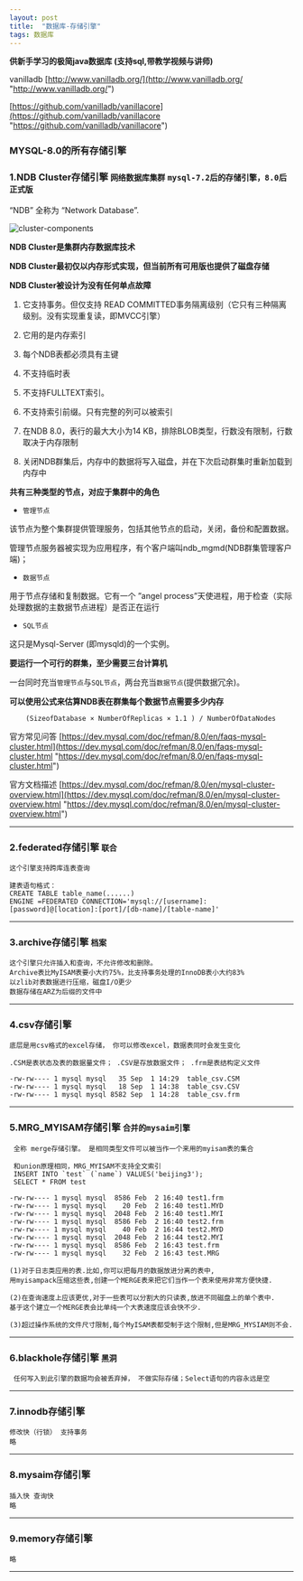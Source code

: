 ```yaml
---
layout: post
title:  "数据库-存储引擎"
tags: 数据库
---
```


**供新手学习的极简java数据库 (支持sql,带教学视频与讲师)** 

vanilladb [http://www.vanilladb.org/](http://www.vanilladb.org/ "http://www.vanilladb.org/")

[https://github.com/vanilladb/vanillacore](https://github.com/vanilladb/vanillacore "https://github.com/vanilladb/vanillacore")



### MYSQL-8.0的所有存储引擎


### 1.NDB Cluster存储引擎 `网络数据库集群` `mysql-7.2后的存储引擎，8.0后正式版`

“NDB” 全称为 “Network Database”.

![cluster-components](../../../images/postimg/cluster-components-1.png)

**NDB Cluster是集群内存数据库技术**

**NDB Cluster最初仅以内存形式实现，但当前所有可用版也提供了磁盘存储**

**NDB Cluster被设计为没有任何单点故障**

1. 它支持事务。但仅支持 READ COMMITTED事务隔离级别（它只有三种隔离级别。没有实现重复读，即MVCC引擎）

2. 它用的是内存索引

3. 每个NDB表都必须具有主键

4. 不支持临时表

5. 不支持FULLTEXT索引。

6. 不支持索引前缀。只有完整的列可以被索引

7. 在NDB 8.0，表行的最大大小为14 KB，排除BLOB类型，行数没有限制，行数取决于内存限制

8. 关闭NDB群集后，内存中的数据将写入磁盘，并在下次启动群集时重新加载到内存中

**共有三种类型的节点，对应于集群中的角色**

- `管理节点`

该节点为整个集群提供管理服务，包括其他节点的启动，关闭，备份和配置数据。
            
管理节点服务器被实现为应用程序，有个客户端叫ndb_mgmd(NDB群集管理客户端)；
            
- `数据节点`

用于节点存储和复制数据。它有一个 ”angel process”天使进程，用于检查（实际处理数据的主数据节点进程）是否正在运行

- `SQL节点`

这只是Mysql-Server (即mysqld)的一个实例。


**要运行一个可行的群集，至少需要三台计算机**

一台同时充当`管理节点`与`SQL节点`，两台充当`数据节点`(提供数据冗余)。

**可以使用公式来估算NDB表在群集每个数据节点需要多少内存**

        (SizeofDatabase × NumberOfReplicas × 1.1 ) / NumberOfDataNodes
    
官方常见问答
[https://dev.mysql.com/doc/refman/8.0/en/faqs-mysql-cluster.html](https://dev.mysql.com/doc/refman/8.0/en/faqs-mysql-cluster.html "https://dev.mysql.com/doc/refman/8.0/en/faqs-mysql-cluster.html")

官方文档描述
[https://dev.mysql.com/doc/refman/8.0/en/mysql-cluster-overview.html](https://dev.mysql.com/doc/refman/8.0/en/mysql-cluster-overview.html "https://dev.mysql.com/doc/refman/8.0/en/mysql-cluster-overview.html")


 ---
 
### 2.federated存储引擎 `联合`

    
    这个引擎支持跨库连表查询
    
    建表语句格式：
    CREATE TABLE table_name(......) 
    ENGINE =FEDERATED CONNECTION='mysql://[username]:[password]@[location]:[port]/[db-name]/[table-name]'
 
 ---
   
### 3.archive存储引擎 `档案`

    
    这个引擎只允许插入和查询，不允许修改和删除。
    Archive表比MyISAM表要小大约75%，比支持事务处理的InnoDB表小大约83%
    以zlib对表数据进行压缩，磁盘I/O更少
    数据存储在ARZ为后缀的文件中
 
 ---
   
### 4.csv存储引擎


    底层是用csv格式的excel存储， 你可以修改excel，数据表同时会发生变化
    
    .CSM是表状态及表的数据量文件； .CSV是存放数据文件； .frm是表结构定义文件

    -rw-rw---- 1 mysql mysql   35 Sep  1 14:29  table_csv.CSM  
    -rw-rw---- 1 mysql mysql   18 Sep  1 14:38  table_csv.CSV  
    -rw-rw---- 1 mysql mysql 8582 Sep  1 14:28  table_csv.frm

 ---

### 5.MRG_MYISAM存储引擎 `合并的mysaim引擎`
    
     
     全称 merge存储引擎。 是相同类型文件可以被当作一个来用的myisam表的集合
    
     和union原理相同，MRG_MYISAM不支持全文索引
     INSERT INTO `test` (`name`) VALUES('beijing3'); 
     SELECT * FROM test
    
    -rw-rw---- 1 mysql mysql  8586 Feb  2 16:40 test1.frm
    -rw-rw---- 1 mysql mysql    20 Feb  2 16:40 test1.MYD
    -rw-rw---- 1 mysql mysql  2048 Feb  2 16:40 test1.MYI
    -rw-rw---- 1 mysql mysql  8586 Feb  2 16:40 test2.frm
    -rw-rw---- 1 mysql mysql    40 Feb  2 16:44 test2.MYD
    -rw-rw---- 1 mysql mysql  2048 Feb  2 16:44 test2.MYI
    -rw-rw---- 1 mysql mysql  8586 Feb  2 16:43 test.frm
    -rw-rw---- 1 mysql mysql    32 Feb  2 16:43 test.MRG
    
    (1)对于日志类应用的表.比如,你可以把每月的数据放进分离的表中,
    用myisampack压缩这些表,创建一个MERGE表来把它们当作一个表来使用非常方便快捷.
    
    (2)在查询速度上应该更优,对于一些表可以分割大的只读表,放进不同磁盘上的单个表中.
    基于这个建立一个MERGE表会比单纯一个大表速度应该会快不少.
    
    (3)超过操作系统的文件尺寸限制,每个MyISAM表都受制于这个限制,但是MRG_MYSIAM则不会.
 
 ---
   
        
### 6.blackhole存储引擎 `黑洞`
    
     
     任何写入到此引擎的数据均会被丢弃掉， 不做实际存储；Select语句的内容永远是空

 ---

### 7.innodb存储引擎

    
    修改快（行锁） 支持事务
    略

 ---

### 8.mysaim存储引擎

    
    插入快 查询快
    略
    
 ---

### 9.memory存储引擎

    略

 ---
